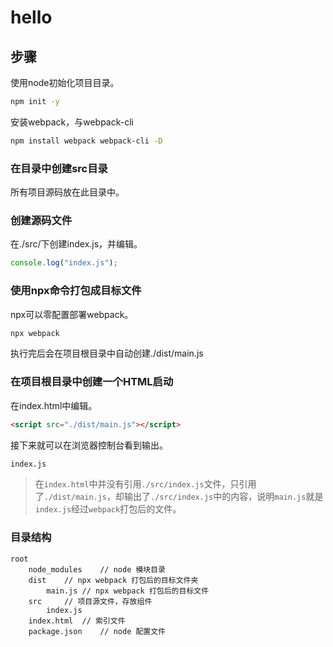 # hello

## 步骤

使用node初始化项目目录。

```bash
npm init -y
```

安装webpack，与webpack-cli

```bash
npm install webpack webpack-cli -D
```

### 在目录中创建src目录

所有项目源码放在此目录中。

### 创建源码文件

在./src/下创建index.js，并编辑。

```js
console.log("index.js");
```

### 使用npx命令打包成目标文件

npx可以零配置部署webpack。

```bash
npx webpack
```

执行完后会在项目根目录中自动创建./dist/main.js

### 在项目根目录中创建一个HTML启动

在index.html中编辑。

```html
<script src="./dist/main.js"></script>
```

接下来就可以在浏览器控制台看到输出。

```html
index.js
```

> 在`index.html`中并没有引用`./src/index.js`文件，只引用了`./dist/main.js`，却输出了`./src/index.js`中的内容，说明`main.js`就是`index.js`经过`webpack`打包后的文件。

### 目录结构

```
root
	node_modules	// node 模块目录
	dist	// npx webpack 打包后的目标文件夹
		main.js	// npx webpack 打包后的目标文件
	src		// 项目源文件，存放组件
		index.js
	index.html	// 索引文件
	package.json	// node 配置文件
```

